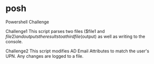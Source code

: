 # posh
Powershell Challenge

Challenge1
This script parses two files ($file1 and $file2) and outputs the results to a third file ($output) as well as writing to the console.

Challenge2
This script modifies AD Email Attributes to match the user's UPN. Any changes are logged to a file.
